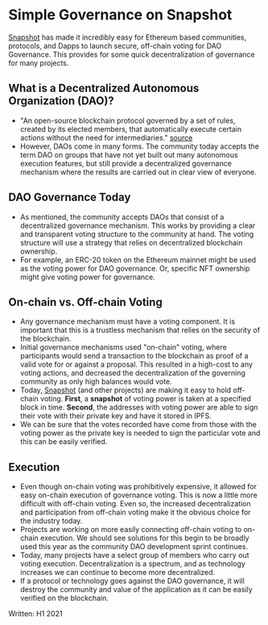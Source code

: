 # Simple Governance on Snapshot

[Snapshot](https://snapshot.org/#/) has made it incredibly easy for Ethereum based communities, protocols, and Dapps to launch secure, off-chain voting for DAO Governance. This provides for some quick decentralization of governance for many projects.

## What is a Decentralized Autonomous Organization (DAO)?
- "An open-source blockchain protocol governed by a set of rules, created by its elected members, that automatically execute certain actions without the need for intermediaries." [source](https://coinmarketcap.com/alexandria/article/what-is-a-dao)
- However, DAOs come in many forms. The community today accepts the term DAO on groups that have not yet built out many autonomous execution features, but still provide a decentralized governance mechanism where the results are carried out in clear view of everyone.

## DAO Governance Today

- As mentioned, the community accepts DAOs that consist of a decentralized governance mechanism. This works by providing a clear and transparent voting structure to the community at hand. The voting structure will use a strategy that relies on decentralized blockchain ownership.
- For example, an ERC-20 token on the Ethereum mainnet might be used as the voting power for DAO governance. Or, specific NFT ownership might give voting power for governance.

## On-chain vs. Off-chain Voting

- Any governance mechanism must have a voting component. It is important that this is a trustless mechanism that relies on the security of the blockchain.
- Initial governance mechanisms used "on-chain" voting, where participants would send a transaction to the blockchain as proof of a valid vote for or against a proposal. This resulted in a high-cost to any voting actions, and decreased the decentralization of the governing community as only high balances would vote.
- Today, [Snapshot](https://snapshot.org/#/) (and other projects) are making it easy to hold off-chain voting. **First**, a __snapshot__ of voting power is taken at a specified block in time. **Second**, the addresses with voting power are able to sign their vote with their private key and have it stored in IPFS.
- We can be sure that the votes recorded have come from those with the voting power as the private key is needed to sign the particular vote and this can be easily verified.

## Execution

- Even though on-chain voting was prohibitively expensive, it allowed for easy on-chain execution of governance voting. This is now a little more difficult with off-chain voting. Even so, the increased decentralization and participation from off-chain voting make it the obvious choice for the industry today.
- Projects are working on more easily connecting off-chain voting to on-chain execution. We should see solutions for this begin to be broadly used this year as the community DAO development sprint continues.
- Today, many projects have a select group of members who carry out voting execution. Decentralization is a spectrum, and as technology increases we can continue to become more decentralized.
- If a protocol or technology goes against the DAO governance, it will destroy the community and value of the application as it can be easily verified on the blockchain.

Written: H1 2021